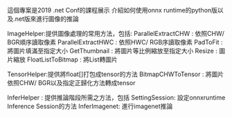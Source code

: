 這個專案是2019 .net Conf的課程展示
介紹如何使用onnx runtime的python版以及.net版來進行圖像的推論

ImageHelper:提供圖像處理的常用方法，包括:
ParallelExtractCHW : 依照CHW/ BGR順序讀取像素
ParallelExtractHWC : 依照HWC/ RGB序讀取像素
PadToFit : 將圖片填滿至指定大小
GetThumbnail :  將圖片等比例縮放至指定大小
Resize :  圖片縮放
FloatListToBitmap : 將List<float>轉圖片 

TensorHelper:提供將float[]打包成tensor的方法
BitmapCHWToTensor : 將圖片依照CHW/ BGR以及指定正歸化方法轉成tensor

InferHelper : 提供推論階段所需之方法，包括
SettingSession: 設定onnxruntime Inference Session的方法
InferImagenet: 進行imagenet推論
